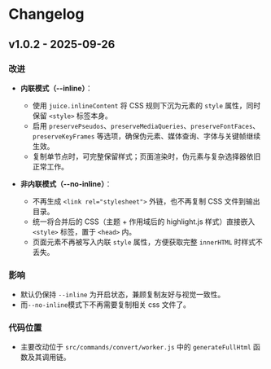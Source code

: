# Changelog

## v1.0.2 - 2025-09-26

### 改进
- **内联模式（--inline）**：
  - 使用 `juice.inlineContent` 将 CSS 规则下沉为元素的 `style` 属性，同时保留 `<style>` 标签本身。
  - 启用 `preservePseudos`、`preserveMediaQueries`、`preserveFontFaces`、`preserveKeyFrames` 等选项，确保伪元素、媒体查询、字体与关键帧继续生效。
  - 复制单节点时，可完整保留样式；页面渲染时，伪元素与复杂选择器依旧正常工作。

- **非内联模式（--no-inline）**：
  - 不再生成 `<link rel="stylesheet">` 外链，也不再复制 CSS 文件到输出目录。
  - 统一将合并后的 CSS（主题 + 作用域后的 highlight.js 样式）直接嵌入 `<style>` 标签，置于 `<head>` 内。
  - 页面元素不再被写入内联 `style` 属性，方便获取完整 `innerHTML` 时样式不丢失。

### 影响
- 默认仍保持 `--inline` 为开启状态，兼顾复制友好与视觉一致性。
- 而`--no-inline`模式下不再需要复制相关 css 文件了。

### 代码位置
- 主要改动位于 `src/commands/convert/worker.js` 中的 `generateFullHtml` 函数及其调用链。